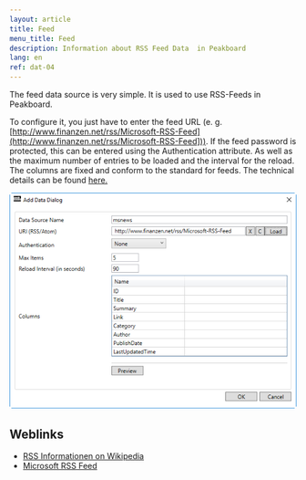 ```yaml
---
layout: article
title: Feed
menu_title: Feed
description: Information about RSS Feed Data  in Peakboard
lang: en
ref: dat-04
---
```

The feed data source is very simple. It is used to use RSS-Feeds in Peakboard.

To configure it, you just have to enter the feed URL (e. g. [http://www.finanzen.net/rss/Microsoft-RSS-Feed](http://www.finanzen.net/rss/Microsoft-RSS-Feed])). If the feed password is protected, this can be entered using the Authentication attribute. As well as the maximum number of entries to be loaded and the interval for the reload. The columns are fixed and conform to the standard for feeds. The technical details can be found [here.](https://en.wikipedia.org/wiki/RSS)

 ![image_1](/assets/images/Data_Sources/Feed/DataFeed01.png)


## Weblinks

 - [RSS Informationen on Wikipedia](https://en.wikipedia.org/wiki/RSS)
 - [Microsoft RSS Feed](http://www.finanzen.net/rss/Microsoft-RSS-Feed)
